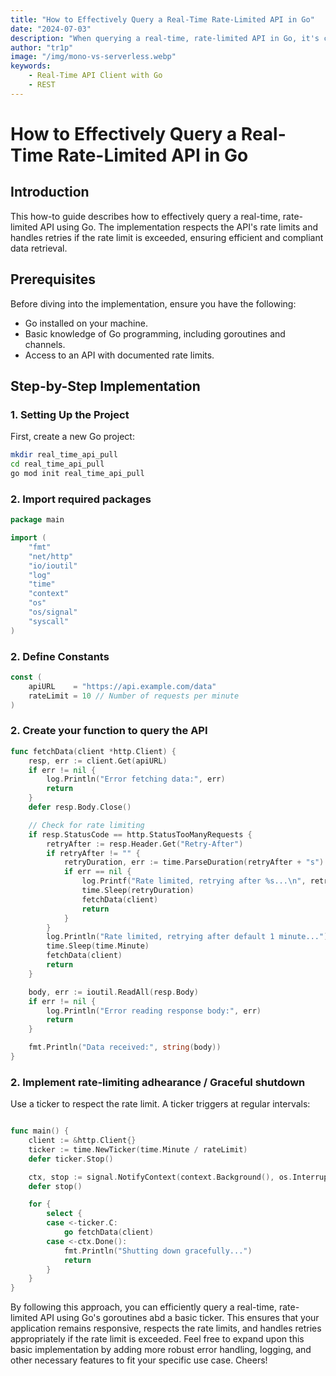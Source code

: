 ```yaml
---
title: "How to Effectively Query a Real-Time Rate-Limited API in Go"
date: "2024-07-03"
description: "When querying a real-time, rate-limited API in Go, it's crucial to respect the rate limits and handle retries effectively. Learn how to implement this in your Go applications"
author: "tr1p"
image: "/img/mono-vs-serverless.webp"
keywords:
    - Real-Time API Client with Go
    - REST
---
```

# How to Effectively Query a Real-Time Rate-Limited API in Go

## Introduction

This how-to guide describes how to effectively query a real-time, rate-limited API using Go. The implementation respects the API's rate limits and handles retries if the rate limit is exceeded, ensuring efficient and compliant data retrieval.

## Prerequisites

Before diving into the implementation, ensure you have the following:

- Go installed on your machine.
- Basic knowledge of Go programming, including goroutines and channels.
- Access to an API with documented rate limits.

## Step-by-Step Implementation

### 1. Setting Up the Project

First, create a new Go project:

```bash
mkdir real_time_api_pull
cd real_time_api_pull
go mod init real_time_api_pull
```


### 2. Import required packages

```go
package main

import (
    "fmt"
    "net/http"
    "io/ioutil"
    "log"
    "time"
    "context"
    "os"
    "os/signal"
    "syscall"
)
```
### 2. Define Constants
```go
const (
    apiURL    = "https://api.example.com/data"
    rateLimit = 10 // Number of requests per minute
)
```
### 2. Create your function to query the API
```go
func fetchData(client *http.Client) {
    resp, err := client.Get(apiURL)
    if err != nil {
        log.Println("Error fetching data:", err)
        return
    }
    defer resp.Body.Close()

    // Check for rate limiting
    if resp.StatusCode == http.StatusTooManyRequests {
        retryAfter := resp.Header.Get("Retry-After")
        if retryAfter != "" {
            retryDuration, err := time.ParseDuration(retryAfter + "s")
            if err == nil {
                log.Printf("Rate limited, retrying after %s...\n", retryDuration)
                time.Sleep(retryDuration)
                fetchData(client)
                return
            }
        }
        log.Println("Rate limited, retrying after default 1 minute...")
        time.Sleep(time.Minute)
        fetchData(client)
        return
    }

    body, err := ioutil.ReadAll(resp.Body)
    if err != nil {
        log.Println("Error reading response body:", err)
        return
    }

    fmt.Println("Data received:", string(body))
}
```

### 2. Implement rate-limiting adhearance / Graceful shutdown
Use a ticker to respect the rate limit. A ticker triggers at regular intervals:
```go

func main() {
    client := &http.Client{}
    ticker := time.NewTicker(time.Minute / rateLimit)
    defer ticker.Stop()

    ctx, stop := signal.NotifyContext(context.Background(), os.Interrupt, syscall.SIGTERM)
    defer stop()

    for {
        select {
        case <-ticker.C:
            go fetchData(client)
        case <-ctx.Done():
            fmt.Println("Shutting down gracefully...")
            return
        }
    }
}
```

By following this approach, you can efficiently query a real-time, rate-limited API using Go's goroutines abd a basic ticker. This ensures that your application remains responsive, respects the rate limits, and handles retries appropriately if the rate limit is exceeded. Feel free to expand upon this basic implementation by adding more robust error handling, logging, and other necessary features to fit your specific use case. Cheers!

